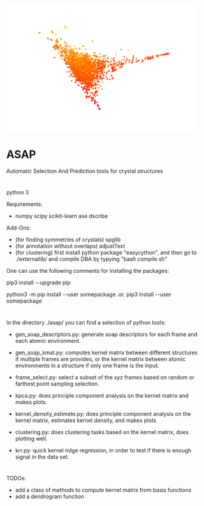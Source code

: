 <p align="left">
  <img src="ASAP-logo.png" width="500" title="logo">
</p>

# ASAP 
Automatic Selection And Prediction tools for crystal structures

#
python 3

Requirements:

+ numpy scipy scikit-learn ase dscribe 

Add-Ons:
+ (for finding symmetries of crystals) spglib 
+ (for annotation without overlaps) adjustText
+ (for clustering) first install python package "easycython", and then go to ./externallib/ and compile DBA by typying "bash compile.sh"

One can use the following comments for installing the packages:

pip3 install --upgrade pip

python3 -m pip install --user somepackage    .or.    pip3 install --user somepackage

#
In the directory ./asap/ you can find a selection of python tools:

* gen_soap_descriptors.py: generate soap descriptors for each frame and each atomic environment.

* gen_soap_kmat.py: computes kernel matrix between different structures if multiple frames are provides, or the kernel matrix between atomic environments in a structure if only one frame is the input.

* frame_select.py: select a subset of the xyz frames based on random or farthest point sampling selection.

* kpca.py: does principle component analysis on the kernel matrix and makes plots.

* kernel_density_estimate.py: does principle component analysis on the kernel matrix, estimates kernel density, and makes plots

* clustering.py: does clustering tasks based on the kernel matrix, does plotting well.

* krr.py: quick kernel ridge regression, in order to test if there is enough signal in the data set.

#
TODOs:
* add a class of methods to compute kernel matrix from basis functions
* add a dendrogram function

